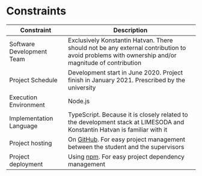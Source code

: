 # Constraints

| Constraint                | Description                                                                                                                                    |
| ------------------------- | ---------------------------------------------------------------------------------------------------------------------------------------------- |
| Software Development Team | Exclusively Konstantin Hatvan. There should not be any external contribution to avoid problems with ownership and/or magnitude of contribution |
| Project Schedule          | Development start in June 2020. Project finish in January 2021. Prescribed by the university                                                   |
| Execution Environment     | Node.js                                                                                                                                        |
| Implementation Language   | TypeScript. Because it is closely related to the development stack at LIMESODA and Konstantin Hatvan is familiar with it                       |
| Project hosting           | On [GitHub](https://github.com/konstantin-hatvan/traceability-tool). For easy project management between the student and the supervisors       |
| Project deployment        | Using [npm](https://www.npmjs.com/package/tracey-cli). For easy project dependency management                                                  |
